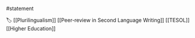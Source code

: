 #statement 

🏷 [[Plurilingualism]] [[Peer-review in Second Language Writing]] [[TESOL]] [[Higher Education]]
